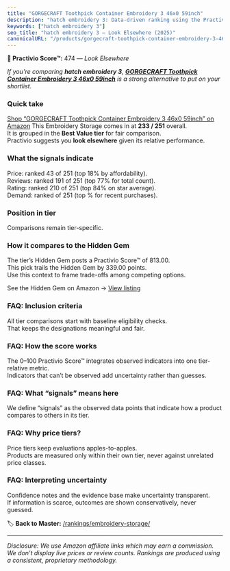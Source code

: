 ```yaml
---
title: "GORGECRAFT Toothpick Container Embroidery 3 46x0 59inch"
description: "hatch embroidery 3: Data-driven ranking using the Practivio Score™. Positioned by quality, value, demand, findability, momentum."
keywords: ["hatch embroidery 3"]
seo_title: "hatch embroidery 3 — Look Elsewhere (2025)"
canonicalURL: "/products/gorgecraft-toothpick-container-embroidery-3-46x0-59inch-B0D5CYW78L/"
---
```


**🚫 Practivio Score™:** 474 — _Look Elsewhere_


*If you're comparing **hatch embroidery 3**, **[GORGECRAFT Toothpick Container Embroidery 3 46x0 59inch](https://www.amazon.com/dp/B0D5CYW78L?tag=practivio-20)** is a strong alternative to put on your shortlist.*
### Quick take
[Shop “GORGECRAFT Toothpick Container Embroidery 3 46x0 59inch” on Amazon](https://www.amazon.com/dp/B0D5CYW78L?tag=practivio-20)
This Embroidery Storage comes in at **233 / 251** overall.  
It is grouped in the **Best Value tier** for fair comparison.  
Practivio suggests you **look elsewhere** given its relative performance.

### What the signals indicate
Price: ranked 43 of 251 (top 18% by affordability).  
Reviews: ranked 191 of 251 (top 77% for total count).  
Rating: ranked 210 of 251 (top 84% on star average).  
Demand: ranked  of 251 (top % for recent purchases).

### Position in tier
Comparisons remain tier-specific.

### How it compares to the Hidden Gem
The tier’s Hidden Gem posts a Practivio Score™ of 813.00.  
This pick trails the Hidden Gem by 339.00 points.  
Use this context to frame trade-offs among competing options.  

See the Hidden Gem on Amazon → [View listing](https://www.amazon.com/dp/B0747JY5Q2?tag=practivio-20)

### FAQ: Inclusion criteria
All tier comparisons start with baseline eligibility checks.  
That keeps the designations meaningful and fair.

### FAQ: How the score works
The 0–100 Practivio Score™ integrates observed indicators into one tier-relative metric.  
Indicators that can’t be observed add uncertainty rather than guesses.

### FAQ: What “signals” means here
We define “signals” as the observed data points that indicate how a product compares to others in its tier.

### FAQ: Why price tiers?
Price tiers keep evaluations apples-to-apples.  
Products are measured only within their own tier, never against unrelated price classes.

### FAQ: Interpreting uncertainty
Confidence notes and the evidence base make uncertainty transparent.  
If information is scarce, outcomes are shown conservatively, never guessed.


🏷️ **Back to Master:** [/rankings/embroidery-storage/](/rankings/embroidery-storage/)

---
_Disclosure: We use Amazon affiliate links which may earn a commission. We don’t display live prices or review counts. Rankings are produced using a consistent, proprietary methodology._

